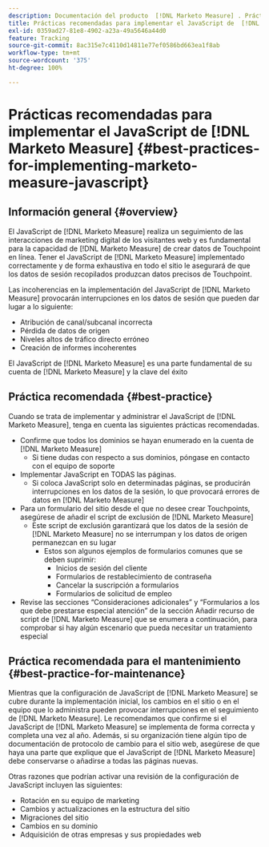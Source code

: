 ```yaml
---
description: Documentación del producto  [!DNL Marketo Measure] . Prácticas recomendadas para la implementación de JavaScript de  [!DNL Marketo Measure] .
title: Prácticas recomendadas para implementar el JavaScript de  [!DNL Marketo Measure]
exl-id: 0359ad27-81e8-4902-a23a-49a5646a44d0
feature: Tracking
source-git-commit: 8ac315e7c4110d14811e77ef0586bd663ea1f8ab
workflow-type: tm+mt
source-wordcount: '375'
ht-degree: 100%

---
```


# Prácticas recomendadas para implementar el JavaScript de [!DNL Marketo Measure] {#best-practices-for-implementing-marketo-measure-javascript}

## Información general {#overview}

El JavaScript de [!DNL Marketo Measure] realiza un seguimiento de las interacciones de marketing digital de los visitantes web y es fundamental para la capacidad de [!DNL Marketo Measure] de crear datos de Touchpoint en línea. Tener el JavaScript de [!DNL Marketo Measure] implementado correctamente y de forma exhaustiva en todo el sitio le asegurará de que los datos de sesión recopilados produzcan datos precisos de Touchpoint.

Las incoherencias en la implementación del JavaScript de [!DNL Marketo Measure] provocarán interrupciones en los datos de sesión que pueden dar lugar a lo siguiente:

* Atribución de canal/subcanal incorrecta
* Pérdida de datos de origen
* Niveles altos de tráfico directo erróneo
* Creación de informes incoherentes

El JavaScript de [!DNL Marketo Measure] es una parte fundamental de su cuenta de [!DNL Marketo Measure] y la clave del éxito

## Práctica recomendada {#best-practice}

Cuando se trata de implementar y administrar el JavaScript de [!DNL Marketo Measure], tenga en cuenta las siguientes prácticas recomendadas.

* Confirme que todos los dominios se hayan enumerado en la cuenta de [!DNL Marketo Measure]
   * Si tiene dudas con respecto a sus dominios, póngase en contacto con el equipo de soporte
* Implementar JavaScript en TODAS las páginas.
   * Si coloca JavaScript solo en determinadas páginas, se producirán interrupciones en los datos de la sesión, lo que provocará errores de datos en [!DNL Marketo Measure]
* Para un formulario del sitio desde el que no desee crear Touchpoints, asegúrese de añadir el script de exclusión de [!DNL Marketo Measure]
   * Este script de exclusión garantizará que los datos de la sesión de [!DNL Marketo Measure] no se interrumpan y los datos de origen permanezcan en su lugar
      * Estos son algunos ejemplos de formularios comunes que se deben suprimir:
         * Inicios de sesión del cliente
         * Formularios de restablecimiento de contraseña
         * Cancelar la suscripción a formularios
         * Formularios de solicitud de empleo
* Revise las secciones “Consideraciones adicionales” y “Formularios a los que debe prestarse especial atención” de la sección Añadir recurso de script de [!DNL Marketo Measure] que se enumera a continuación, para comprobar si hay algún escenario que pueda necesitar un tratamiento especial

## Práctica recomendada para el mantenimiento {#best-practice-for-maintenance}

Mientras que la configuración de JavaScript de [!DNL Marketo Measure] se cubre durante la implementación inicial, los cambios en el sitio o en el equipo que lo administra pueden provocar interrupciones en el seguimiento de [!DNL Marketo Measure]. Le recomendamos que confirme si el JavaScript de [!DNL Marketo Measure] se implementa de forma correcta y completa una vez al año. Además, si su organización tiene algún tipo de documentación de protocolo de cambio para el sitio web, asegúrese de que haya una parte que explique que el JavaScript de [!DNL Marketo Measure] debe conservarse o añadirse a todas las páginas nuevas.

Otras razones que podrían activar una revisión de la configuración de JavaScript incluyen las siguientes:

* Rotación en su equipo de marketing
* Cambios y actualizaciones en la estructura del sitio
* Migraciones del sitio
* Cambios en su dominio
* Adquisición de otras empresas y sus propiedades web
